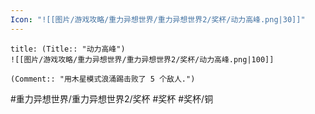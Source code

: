 ```yaml
---
Icon: "![[图片/游戏攻略/重力异想世界/重力异想世界2/奖杯/动力高峰.png|30]]"
---
```

```ad-common-bronze-trophy
title: (Title:: "动力高峰")
![[图片/游戏攻略/重力异想世界/重力异想世界2/奖杯/动力高峰.png|100]]

(Comment:: "用木星模式浪涌踢击败了 5 个敌人.")
```

#重力异想世界/重力异想世界2/奖杯 #奖杯 #奖杯/铜
